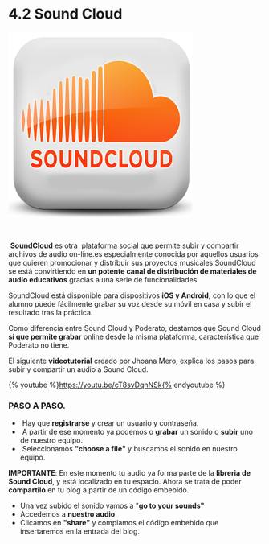 # 4.2 Sound Cloud


![Fig 2.29 www.techpuntocero.com Licencia Creative Commons](img/soundcloud.png)


                                

 **[SoundCloud](http://soundcloud.com/)** es otra  plataforma social que permite subir y compartir archivos de audio on-line.es especialmente conocida por aquellos usuarios que quieren promocionar y distribuir sus proyectos musicales.SoundCloud se está convirtiendo en **un potente canal de distribución de materiales de audio educativos** gracias a una serie de funcionalidades

SoundCloud está disponible para dispositivos **iOS y Android,** con lo que el alumno puede fácilmente grabar su voz desde su móvil en casa y subir el resultado tras la práctica.  

Como diferencia entre Sound Cloud y Poderato, destamos que Sound Cloud **sí que permite grabar** online desde la misma plataforma, característica que Poderato no tiene.

El siguiente **videotutorial** creado por Jhoana Mero, explica los pasos para subir y compartir un audio a Sound Cloud.

{% youtube %}https://youtu.be/cT8svDqnNSk{% endyoutube %}

### PASO A PASO.

*    Hay que **registrarse** y crear un usuario y contraseña.
*    A partir de ese momento ya podemos o **grabar** un sonido o **subir** uno de nuestro equipo.
*    Seleccionamos **"choose a file"** y buscamos el sonido en nuestro equipo.

**IMPORTANTE**: En este momento tu audio ya forma parte de la **libreria de Sound Cloud**, y está localizado en tu espacio. Ahora se trata de poder **compartilo** en tu blog a partir de un código embebido.

*   Una vez subido el sonido vamos a "**go to your sounds"**
*   Accedemos a **nuestro audio**
*   Clicamos en **"share"** y compiamos el código embebido que insertaremos en la entrada del blog.

